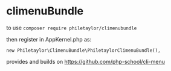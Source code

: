 # climenuBundle

to use `composer require philetaylor/climenubundle`

then register in AppKernel.php as:

`new Philetaylor\ClimenuBundle\PhiletaylorClimenuBundle(),`

provides and builds on https://github.com/php-school/cli-menu
